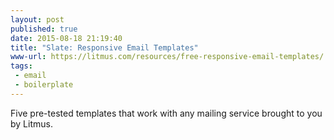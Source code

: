 ```yaml
---
layout: post
published: true
date: 2015-08-18 21:19:40
title: "Slate: Responsive Email Templates"
www-url: https://litmus.com/resources/free-responsive-email-templates/
tags:
 - email
 - boilerplate
---
```


Five pre-tested templates that work with any mailing service brought to you by Litmus.
